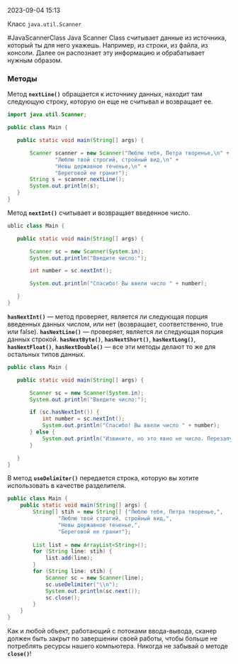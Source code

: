 2023-09-04 15:13

Класс `java.util.Scanner`

#JavaScannerClass Java Scanner Class cчитывает данные из источника, который ты для него укажешь. Например, из строки, из файла, из консоли. Далее он распознает эту информацию и обрабатывает нужным образом.

### Методы

Метод **`nextLine()`** обращается к источнику данных, находит там следующую строку, которую он еще не считывал и возвращает ее.

```java
import java.util.Scanner;

public class Main {

   public static void main(String[] args) {

       Scanner scanner = new Scanner("Люблю тебя, Петра творенье,\n" +
               "Люблю твой строгий, стройный вид,\n" +
               "Невы державное теченье,\n" +
               "Береговой ее гранит");
       String s = scanner.nextLine();
       System.out.println(s);
   }
}
```

Метод **`nextInt()`** считывает и возвращает введенное число.

```java
ublic class Main {

   public static void main(String[] args) {

       Scanner sc = new Scanner(System.in);
       System.out.println("Введите число:");

       int number = sc.nextInt();

       System.out.println("Спасибо! Вы ввели число " + number);

   }
}
```

**`hasNextInt()`** — метод проверяет, является ли следующая порция введенных данных числом, или нет (возвращает, соответственно, true или false).
**`hasNextLine()`** — проверяет, является ли следующая порция данных строкой. 
**`hasNextByte()`**, **`hasNextShort()`**, **`hasNextLong()`**, **`hasNextFloat()`**, **`hasNextDouble()`** — все эти методы делают то же для остальных типов данных.

```java
public class Main {

   public static void main(String[] args) {

       Scanner sc = new Scanner(System.in);
       System.out.println("Введите число:");

       if (sc.hasNextInt()) {
           int number = sc.nextInt();
           System.out.println("Спасибо! Вы ввели число " + number);
       } else {
           System.out.println("Извините, но это явно не число. Перезапустите программу и попробуйте снова!");
       }

   }
}
```

В метод **`useDelimiter()`** передается строка, которую вы хотите использовать в качестве разделителя.

```java
public class Main {  
    public static void main(String[] args) {  
        String[] stih = new String[] {"Люблю тебя, Петра творенье,",  
                "Люблю твой строгий, стройный вид,",  
                "Невы державное теченье,",  
                "Береговой ее гранит"};  
                
        List list = new ArrayList<String>();  
        for (String line: stih) {  
            list.add(line);  
        }
	    for (String line: stih) {  
            Scanner sc = new Scanner(line);  
            sc.useDelimiter("\\n");  
            System.out.println(sc.next());  
            sc.close();  
        }  
    }  
}
```

Как и любой объект, работающий с потоками ввода-вывода, сканер должен быть закрыт по завершении своей работы, чтобы больше не потреблять ресурсы нашего компьютера. Никогда не забывай о методе **`close()`**!